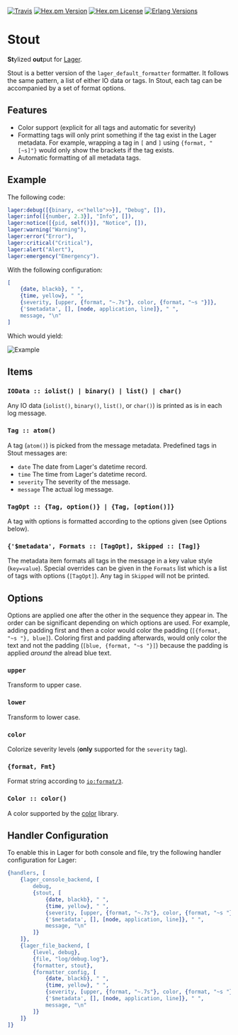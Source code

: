 [![Travis][travis badge]][travis] [![Hex.pm Version][hex version badge]][hex] [![Hex.pm License][hex license badge]][hex] [![Erlang Versions][erlang version badge]][travis]

# Stout

<strong>St</strong>ylized <strong>out</strong>put for [Lager](https://github.com/basho/lager).

Stout is a better version of the `lager_default_formatter` formatter. It
follows the same pattern, a list of either IO data or tags. In Stout, each tag
can be accompanied by a set of format options.

## Features

* Color support (explicit for all tags and automatic for severity)
* Formatting tags will only print something if the tag exist in the Lager
  metadata. For example, wrapping a tag in `[` and `]` using `{format, "[~s]"}`
  would only show the brackets if the tag exists.
* Automatic formatting of all metadata tags.

## Example

The following code:

```erlang
lager:debug([{binary, <<"hello">>}], "Debug", []),
lager:info([{number, 2.3}], "Info", []),
lager:notice([{pid, self()}], "Notice", []),
lager:warning("Warning"),
lager:error("Error"),
lager:critical("Critical"),
lager:alert("Alert"),
lager:emergency("Emergency").
```

With the following configuration:

```erlang
[
    {date, blackb}, " ",
    {time, yellow}, " ",
    {severity, [upper, {format, "~.7s"}, color, {format, "~s "}]},
    {'$metadata', [], [node, application, line]}, " ",
    message, "\n"
]
```

Which would yield:

![Example](https://raw.githubusercontent.com/eproxus/stout/master/screenshot.png)

## Items

### `IOData :: iolist() | binary() | list() | char()`

Any IO data (`iolist()`, `binary()`, `list()`, or `char()`) is printed as is in
each log message.

### `Tag :: atom()`

A tag (`atom()`) is picked from the message metadata. Predefined tags in Stout
messages are:
* `date` The date from Lager's datetime record.
* `time` The time from Lager's datetime record.
* `severity` The severity of the message.
* `message` The actual log message.

### `TagOpt :: {Tag, option()} | {Tag, [option()]}`

A tag with options is formatted according to the options given (see Options
below).

### `{'$metadata', Formats :: [TagOpt], Skipped :: [Tag]}`

The metadata item formats all tags in the message in a key value style
(`key=value`). Special overrides can be given in the `Formats` list which is a
list of tags with options (`[TagOpt]`). Any tag in `Skipped` will not be
printed.

## Options

Options are applied one after the other in the sequence they appear in. The
order can be significant depending on which options are used. For example,
adding padding first and then a color would color the padding (`[{format, "~s
"}, blue]`). Coloring first and padding afterwards, would only color the text
and not the padding (`[blue, {format, "~s "}]`) because the padding is applied
*around* the alread blue text.

### `upper`

Transform to upper case.

### `lower`

Transform to lower case.

### `color`

Colorize severity levels (**only** supported for the `severity` tag).

### `{format, Fmt}`

Format string according to [`io:format/3`](http://www.erlang.org/doc/man/io.html#format-3).

### `Color :: color()`

A color supported by the [color](https://github.com/julianduque/erlang-color) library.

## Handler Configuration

To enable this in Lager for both console and file, try the following handler
configuration for Lager:

```erlang
{handlers, [
    {lager_console_backend, [
        debug,
        {stout, [
            {date, blackb}, " ",
            {time, yellow}, " ",
            {severity, [upper, {format, "~.7s"}, color, {format, "~s "}]},
            {'$metadata', [], [node, application, line]}, " ",
            message, "\n"
        ]}
    ]},
    {lager_file_backend, [
        {level, debug},
        {file, "log/debug.log"},
        {formatter, stout},
        {formatter_config, [
            {date, blackb}, " ",
            {time, yellow}, " ",
            {severity, [upper, {format, "~.7s"}, color, {format, "~s "}]},
            {'$metadata', [], [node, application, line]}, " ",
            message, "\n"
        ]}
    ]}
]}
```



[travis]: https://travis-ci.org/eproxus/stout
[travis badge]: https://img.shields.io/travis/eproxus/stout.svg?style=flat-square
[hex]: https://hex.pm/packages/stout
[hex version badge]: https://img.shields.io/hexpm/v/stout.svg?style=flat-square
[hex license badge]: https://img.shields.io/hexpm/l/stout.svg?style=flat-square
[erlang version badge]: https://img.shields.io/badge/erlang-17.5%20to%2019.2-blue.svg?style=flat-square
